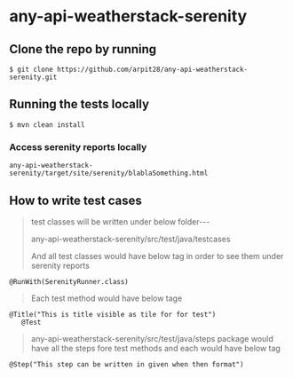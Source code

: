 # any-api-weatherstack-serenity

## Clone the repo by running 
```
$ git clone https://github.com/arpit28/any-api-weatherstack-serenity.git
```

## Running the tests locally
```
$ mvn clean install
```
### Access serenity reports locally
```
any-api-weatherstack-serenity/target/site/serenity/blablaSomething.html
```
## How to write test cases
> test classes will be written under below folder---
> 
>any-api-weatherstack-serenity/src/test/java/testcases
>
> And all test classes would have below tag in order to see them under serenity reports
> 
```
@RunWith(SerenityRunner.class)
```
> Each test method would have below tage
```
@Title("This is title visible as tile for for test")
   @Test
```
> any-api-weatherstack-serenity/src/test/java/steps
>package would have all the steps fore test methods
>and each would have below tag
```
@Step("This step can be written in given when then format")
```
